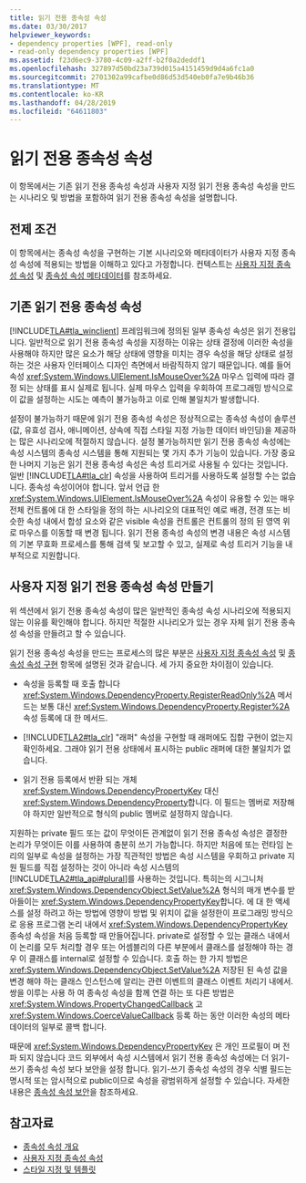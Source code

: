 ```yaml
---
title: 읽기 전용 종속성 속성
ms.date: 03/30/2017
helpviewer_keywords:
- dependency properties [WPF], read-only
- read-only dependency properties [WPF]
ms.assetid: f23d6ec9-3780-4c09-a2ff-b2f0a2deddf1
ms.openlocfilehash: 327897d50bd23a739d015a4151459d9d4a6fc1a0
ms.sourcegitcommit: 2701302a99cafbe0d86d53d540eb0fa7e9b46b36
ms.translationtype: MT
ms.contentlocale: ko-KR
ms.lasthandoff: 04/28/2019
ms.locfileid: "64611803"
---
```

# <a name="read-only-dependency-properties"></a>읽기 전용 종속성 속성
이 항목에서는 기존 읽기 전용 종속성 속성과 사용자 지정 읽기 전용 종속성 속성을 만드는 시나리오 및 방법을 포함하여 읽기 전용 종속성 속성을 설명합니다.  

<a name="prerequisites"></a>   
## <a name="prerequisites"></a>전제 조건  
 이 항목에서는 종속성 속성을 구현하는 기본 시나리오와 메타데이터가 사용자 지정 종속성 속성에 적용되는 방법을 이해하고 있다고 가정합니다. 컨텍스트는 [사용자 지정 종속성 속성](custom-dependency-properties.md) 및 [종속성 속성 메타데이터](dependency-property-metadata.md)를 참조하세요.  
  
<a name="existing"></a>   
## <a name="existing-read-only-dependency-properties"></a>기존 읽기 전용 종속성 속성  
 [!INCLUDE[TLA#tla_winclient](../../../../includes/tlasharptla-winclient-md.md)] 프레임워크에 정의된 일부 종속성 속성은 읽기 전용입니다. 일반적으로 읽기 전용 종속성 속성을 지정하는 이유는 상태 결정에 이러한 속성을 사용해야 하지만 많은 요소가 해당 상태에 영향을 미치는 경우 속성을 해당 상태로 설정하는 것은 사용자 인터페이스 디자인 측면에서 바람직하지 않기 때문입니다. 예를 들어 속성 <xref:System.Windows.UIElement.IsMouseOver%2A> 마우스 입력에 따라 결정 되는 상태를 표시 실제로 됩니다. 실제 마우스 입력을 우회하여 프로그래밍 방식으로 이 값을 설정하는 시도는 예측이 불가능하고 이로 인해 불일치가 발생합니다.  
  
 설정이 불가능하기 때문에 읽기 전용 종속성 속성은 정상적으로는 종속성 속성이 솔루션(값, 유효성 검사, 애니메이션, 상속에 직접 스타일 지정 가능한 데이터 바인딩)을 제공하는 많은 시나리오에 적절하지 않습니다. 설정 불가능하지만 읽기 전용 종속성 속성에는 속성 시스템의 종속성 시스템을 통해 지원되는 몇 가지 추가 기능이 있습니다. 가장 중요한 나머지 기능은 읽기 전용 종속성 속성은 속성 트리거로 사용될 수 있다는 것입니다. 일반 [!INCLUDE[TLA#tla_clr](../../../../includes/tlasharptla-clr-md.md)] 속성을 사용하여 트리거를 사용하도록 설정할 수는 없습니다. 종속성 속성이어야 합니다. 앞서 언급 한 <xref:System.Windows.UIElement.IsMouseOver%2A> 속성이 유용할 수 있는 매우 전체 컨트롤에 대 한 스타일을 정의 하는 시나리오의 대표적인 예로 배경, 전경 또는 비슷한 속성 내에서 합성 요소와 같은 visible 속성을 컨트롤은 컨트롤의 정의 된 영역 위로 마우스를 이동할 때 변경 됩니다. 읽기 전용 종속성 속성의 변경 내용은 속성 시스템의 기본 무효화 프로세스를 통해 검색 및 보고할 수 있고, 실제로 속성 트리거 기능을 내부적으로 지원합니다.  
  
<a name="new"></a>   
## <a name="creating-custom-read-only-dependency-properties"></a>사용자 지정 읽기 전용 종속성 속성 만들기  
 위 섹션에서 읽기 전용 종속성 속성이 많은 일반적인 종속성 속성 시나리오에 적용되지 않는 이유를 확인해야 합니다. 하지만 적절한 시나리오가 있는 경우 자체 읽기 전용 종속성 속성을 만들려고 할 수 있습니다.  
  
 읽기 전용 종속성 속성을 만드는 프로세스의 많은 부분은 [사용자 지정 종속성 속성](custom-dependency-properties.md) 및 [종속성 속성 구현](how-to-implement-a-dependency-property.md) 항목에 설명된 것과 같습니다. 세 가지 중요한 차이점이 있습니다.  
  
- 속성을 등록할 때 호출 합니다 <xref:System.Windows.DependencyProperty.RegisterReadOnly%2A> 메서드는 보통 대신 <xref:System.Windows.DependencyProperty.Register%2A> 속성 등록에 대 한 메서드.  
  
- [!INCLUDE[TLA2#tla_clr](../../../../includes/tla2sharptla-clr-md.md)] "래퍼" 속성을 구현할 때 래퍼에도 집합 구현이 없는지 확인하세요. 그래야 읽기 전용 상태에서 표시하는 public 래퍼에 대한 불일치가 없습니다.  
  
- 읽기 전용 등록에서 반환 되는 개체 <xref:System.Windows.DependencyPropertyKey> 대신 <xref:System.Windows.DependencyProperty>합니다. 이 필드는 멤버로 저장해야 하지만 일반적으로 형식의 public 멤버로 설정하지 않습니다.  
  
 지원하는 private 필드 또는 값이 무엇이든 관계없이 읽기 전용 종속성 속성은 결정한 논리가 무엇이든 이를 사용하여 충분히 쓰기 가능합니다. 하지만 처음에 또는 런타임 논리의 일부로 속성을 설정하는 가장 직관적인 방법은 속성 시스템을 우회하고 private 지원 필드를 직접 설정하는 것이 아니라 속성 시스템의 [!INCLUDE[TLA2#tla_api#plural](../../../../includes/tla2sharptla-apisharpplural-md.md)]를 사용하는 것입니다. 특히는의 시그니처 <xref:System.Windows.DependencyObject.SetValue%2A> 형식의 매개 변수를 받아들이는 <xref:System.Windows.DependencyPropertyKey>합니다. 에 대 한 액세스를 설정 하려고 하는 방법에 영향이 방법 및 위치이 값을 설정한이 프로그래밍 방식으로 응용 프로그램 논리 내에서 <xref:System.Windows.DependencyPropertyKey> 종속성 속성을 처음 등록할 때 만들어집니다. private로 설정할 수 있는 클래스 내에서 이 논리를 모두 처리할 경우 또는 어셈블리의 다른 부분에서 클래스를 설정해야 하는 경우 이 클래스를 internal로 설정할 수 있습니다. 호출 하는 한 가지 방법은 <xref:System.Windows.DependencyObject.SetValue%2A> 저장된 된 속성 값을 변경 해야 하는 클래스 인스턴스에 알리는 관련 이벤트의 클래스 이벤트 처리기 내에서. 쌍을 이루는 사용 하 여 종속성 속성을 함께 연결 하는 또 다른 방법은 <xref:System.Windows.PropertyChangedCallback> 고 <xref:System.Windows.CoerceValueCallback> 등록 하는 동안 이러한 속성의 메타 데이터의 일부로 콜백 합니다.  
  
 때문에 <xref:System.Windows.DependencyPropertyKey> 은 개인 프로필이 며 전파 되지 않습니다 코드 외부에서 속성 시스템에서 읽기 전용 종속성 속성에는 더 읽기-쓰기 종속성 속성 보다 보안을 설정 합니다. 읽기-쓰기 종속성 속성의 경우 식별 필드는 명시적 또는 암시적으로 public이므로 속성을 광범위하게 설정할 수 있습니다. 자세한 내용은 [종속성 속성 보안](dependency-property-security.md)을 참조하세요.  
  
## <a name="see-also"></a>참고자료

- [종속성 속성 개요](dependency-properties-overview.md)
- [사용자 지정 종속성 속성](custom-dependency-properties.md)
- [스타일 지정 및 템플릿](../controls/styling-and-templating.md)
